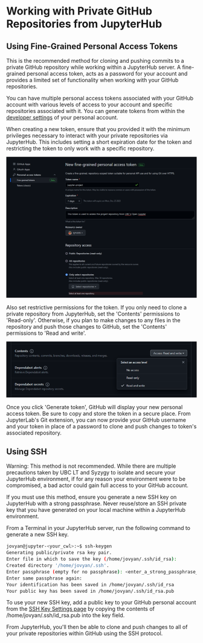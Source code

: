 # Working with Private GitHub Repositories from JupyterHub

## Using Fine-Grained Personal Access Tokens

This is the recommended method for cloning and pushing commits to a private
GitHub repository while working within a JupyterHub server. A fine-grained
personal access token, acts as a password for your account and provides a
limited set of functionality when working with your GitHub repositories.

You can have multiple personal access tokens associated with your GitHub account
with various levels of access to your account and specific repositories
associated with it. You can generate tokens from within the
[developer settings](https://github.com/settings/tokens?type=beta) of your
personal account.

When creating a new token, ensure that you provided it with the minimum
privileges necessary to interact with your private repositories via JupyterHub.
This includes setting a short expiration date for the token and restricting the
token to only work with a specific repository.

![GitHub fine-grained personal access token - name, expiration, description, and repository access](/assets/images/github-personal-token-1.PNG)

Also set restrictive permissions for the token. If you only need to clone a
private repository from JupyterHub, set the 'Contents' permissions to
'Read-only'. Otherwise, if you plan to make changes to any files in the
repository and push those changes to GitHub, set the 'Contents' permissions to
'Read and write'.

![GitHub fine-grained personal access token - permissions](/assets/images/github-personal-token-2.PNG)

Once you click 'Generate token', GitHub will display your new personal access
token. Be sure to copy and store the token in a secure place. From JupyterLab's
Git extension, you can now provide your GitHub username and your token in place
of a password to clone and push changes to token's associated repository.

## Using SSH

Warning: This method is not recommended. While there are multiple precautions
taken by UBC LT and Syzygy to isolate and secure your JupyterHub environment, if
for any reason your environment were to be compromised, a bad actor could gain
full access to your GitHub account.

If you must use this method, ensure you generate a new SSH key on JupyterHub
with a strong passphrase. Never reuse/store an SSH private key that you have
generated on your local machine within a JupyterHub environment.

From a Terminal in your JupyterHub server, run the following command to generate
a new SSH key.

```bash
jovyan@jupyter-<your_cwl>:~$ ssh-keygen
Generating public/private rsa key pair.
Enter file in which to save the key (/home/jovyan/.ssh/id_rsa):
Created directory '/home/jovyan/.ssh'.
Enter passphrase (empty for no passphrase): <enter_a_strong_passphrase_here>
Enter same passphrase again:
Your identification has been saved in /home/jovyan/.ssh/id_rsa
Your public key has been saved in /home/jovyan/.ssh/id_rsa.pub
```

To use your new SSH key, add a public key to your GitHub personal account from
the [SSH Key Settings page](https://github.com/settings/ssh/new) by copying the
contents of /home/jovyan/.ssh/id_rsa.pub into the key field.

From JupyterHub, you'll then be able to clone and push changes to all of your
private repositories within GitHub using the SSH protocol.
